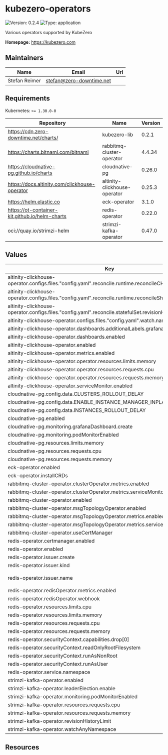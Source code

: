 # kubezero-operators

![Version: 0.2.4](https://img.shields.io/badge/Version-0.2.4-informational?style=flat-square) ![Type: application](https://img.shields.io/badge/Type-application-informational?style=flat-square)

Various operators supported by KubeZero

**Homepage:** <https://kubezero.com>

## Maintainers

| Name | Email | Url |
| ---- | ------ | --- |
| Stefan Reimer | <stefan@zero-downtime.net> |  |

## Requirements

Kubernetes: `>= 1.30.0-0`

| Repository | Name | Version |
|------------|------|---------|
| https://cdn.zero-downtime.net/charts/ | kubezero-lib | 0.2.1 |
| https://charts.bitnami.com/bitnami | rabbitmq-cluster-operator | 4.4.34 |
| https://cloudnative-pg.github.io/charts | cloudnative-pg | 0.26.0 |
| https://docs.altinity.com/clickhouse-operator | altinity-clickhouse-operator | 0.25.3 |
| https://helm.elastic.co | eck-operator | 3.1.0 |
| https://ot-container-kit.github.io/helm-charts | redis-operator | 0.22.0 |
| oci://quay.io/strimzi-helm | strimzi-kafka-operator | 0.47.0 |

## Values

| Key | Type | Default | Description |
|-----|------|---------|-------------|
| altinity-clickhouse-operator.configs.files."config.yaml".reconcile.runtime.reconcileCHIsThreadsNumber | int | `2` |  |
| altinity-clickhouse-operator.configs.files."config.yaml".reconcile.runtime.reconcileShardsThreadsNumber | int | `1` |  |
| altinity-clickhouse-operator.configs.files."config.yaml".reconcile.statefulSet.revisionHistoryLimit | int | `2` |  |
| altinity-clickhouse-operator.configs.files."config.yaml".watch.namespaces[0] | string | `".*"` |  |
| altinity-clickhouse-operator.dashboards.additionalLabels.grafana_dashboard | string | `"1"` |  |
| altinity-clickhouse-operator.dashboards.enabled | bool | `false` |  |
| altinity-clickhouse-operator.enabled | bool | `false` |  |
| altinity-clickhouse-operator.metrics.enabled | bool | `false` |  |
| altinity-clickhouse-operator.operator.resources.limits.memory | string | `"128Mi"` |  |
| altinity-clickhouse-operator.operator.resources.requests.cpu | string | `"10m"` |  |
| altinity-clickhouse-operator.operator.resources.requests.memory | string | `"32Mi"` |  |
| altinity-clickhouse-operator.serviceMonitor.enabled | bool | `false` |  |
| cloudnative-pg.config.data.CLUSTERS_ROLLOUT_DELAY | string | `"60"` |  |
| cloudnative-pg.config.data.ENABLE_INSTANCE_MANAGER_INPLACE_UPDATES | string | `"true"` |  |
| cloudnative-pg.config.data.INSTANCES_ROLLOUT_DELAY | string | `"10"` |  |
| cloudnative-pg.enabled | bool | `false` |  |
| cloudnative-pg.monitoring.grafanaDashboard.create | bool | `false` |  |
| cloudnative-pg.monitoring.podMonitorEnabled | bool | `false` |  |
| cloudnative-pg.resources.limits.memory | string | `"128Mi"` |  |
| cloudnative-pg.resources.requests.cpu | string | `"10m"` |  |
| cloudnative-pg.resources.requests.memory | string | `"32Mi"` |  |
| eck-operator.enabled | bool | `false` |  |
| eck-operator.installCRDs | bool | `false` |  |
| rabbitmq-cluster-operator.clusterOperator.metrics.enabled | bool | `false` |  |
| rabbitmq-cluster-operator.clusterOperator.metrics.serviceMonitor.enabled | bool | `true` |  |
| rabbitmq-cluster-operator.enabled | bool | `false` |  |
| rabbitmq-cluster-operator.msgTopologyOperator.enabled | bool | `false` |  |
| rabbitmq-cluster-operator.msgTopologyOperator.metrics.enabled | bool | `false` |  |
| rabbitmq-cluster-operator.msgTopologyOperator.metrics.serviceMonitor.enabled | bool | `true` |  |
| rabbitmq-cluster-operator.useCertManager | bool | `true` |  |
| redis-operator.certmanager.enabled | bool | `true` |  |
| redis-operator.enabled | bool | `false` |  |
| redis-operator.issuer.create | bool | `false` |  |
| redis-operator.issuer.kind | string | `"ClusterIssuer"` |  |
| redis-operator.issuer.name | string | `"kubezero-local-ca-issuer"` |  |
| redis-operator.redisOperator.metrics.enabled | bool | `false` |  |
| redis-operator.redisOperator.webhook | bool | `true` |  |
| redis-operator.resources.limits.cpu | string | `"500m"` |  |
| redis-operator.resources.limits.memory | string | `"128Mi"` |  |
| redis-operator.resources.requests.cpu | string | `"10m"` |  |
| redis-operator.resources.requests.memory | string | `"32Mi"` |  |
| redis-operator.securityContext.capabilities.drop[0] | string | `"ALL"` |  |
| redis-operator.securityContext.readOnlyRootFilesystem | bool | `true` |  |
| redis-operator.securityContext.runAsNonRoot | bool | `true` |  |
| redis-operator.securityContext.runAsUser | int | `1000` |  |
| redis-operator.service.namespace | string | `"operators"` |  |
| strimzi-kafka-operator.enabled | bool | `false` |  |
| strimzi-kafka-operator.leaderElection.enable | bool | `false` |  |
| strimzi-kafka-operator.monitoring.podMonitorEnabled | bool | `false` |  |
| strimzi-kafka-operator.resources.requests.cpu | string | `"20m"` |  |
| strimzi-kafka-operator.resources.requests.memory | string | `"256Mi"` |  |
| strimzi-kafka-operator.revisionHistoryLimit | int | `2` |  |
| strimzi-kafka-operator.watchAnyNamespace | bool | `true` |  |

## Resources
